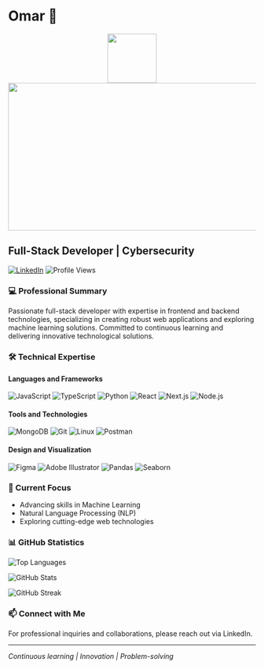 # Omar 🚀

<div id="header" align="center">
  <img src="https://giphy.com/embed/u1WhXLjwgcXpHJBMRM" width="100"/>
</div>

<div align="center">
  <img src="https://media.giphy.com/media/dWesBcTLavkZuG35MI/giphy.gif" width="600" height="300"/>
</div>

## Full-Stack Developer | Cybersecurity

[![LinkedIn](https://img.shields.io/badge/LinkedIn-blue?style=for-the-badge&logo=linkedin&logoColor=white)](https://linkedin.com/in/oma)
![Profile Views](https://komarev.com/ghpvc/?username=oma&color=darkblue)

### 💻 Professional Summary

Passionate full-stack developer with expertise in frontend and backend technologies, specializing in creating robust web applications and exploring machine learning solutions. Committed to continuous learning and delivering innovative technological solutions.

### 🛠 Technical Expertise

#### Languages and Frameworks
![JavaScript](https://img.shields.io/badge/JavaScript-323330?style=for-the-badge&logo=javascript&logoColor=F7DF1E)
![TypeScript](https://img.shields.io/badge/TypeScript-007ACC?style=for-the-badge&logo=typescript&logoColor=white)
![Python](https://img.shields.io/badge/Python-3776AB?style=for-the-badge&logo=python&logoColor=white)
![React](https://img.shields.io/badge/React-20232A?style=for-the-badge&logo=react&logoColor=61DAFB)
![Next.js](https://img.shields.io/badge/next.js-000000?style=for-the-badge&logo=nextdotjs&logoColor=white)
![Node.js](https://img.shields.io/badge/Node.js-339933?style=for-the-badge&logo=nodedotjs&logoColor=white)

#### Tools and Technologies
![MongoDB](https://img.shields.io/badge/MongoDB-4EA94B?style=for-the-badge&logo=mongodb&logoColor=white)
![Git](https://img.shields.io/badge/Git-F05032?style=for-the-badge&logo=git&logoColor=white)
![Linux](https://img.shields.io/badge/Linux-FCC624?style=for-the-badge&logo=linux&logoColor=black)
![Postman](https://img.shields.io/badge/Postman-FF6C37?style=for-the-badge&logo=Postman&logoColor=white)

#### Design and Visualization
![Figma](https://img.shields.io/badge/Figma-F24E1E?style=for-the-badge&logo=figma&logoColor=white)
![Adobe Illustrator](https://img.shields.io/badge/Adobe%20Illustrator-FF9A00?style=for-the-badge&logo=adobe%20illustrator&logoColor=white)
![Pandas](https://img.shields.io/badge/Pandas-2C2D72?style=for-the-badge&logo=pandas&logoColor=white)
![Seaborn](https://img.shields.io/badge/Seaborn-informational?style=for-the-badge&logo=python&logoColor=white)

### 🌱 Current Focus

- Advancing skills in Machine Learning
- Natural Language Processing (NLP)
- Exploring cutting-edge web technologies

### 📊 GitHub Statistics

![Top Languages](https://github-readme-stats.vercel.app/api/top-langs?username=Omar-OTech&theme=dark&layout=compact)

![GitHub Stats](https://github-readme-stats.vercel.app/api?username=Omar-OTech&theme=dark&show_icons=true)

![GitHub Streak](https://github-readme-streak-stats.herokuapp.com/?user=Omar-OTech&theme=dark)

### 📫 Connect with Me

For professional inquiries and collaborations, please reach out via LinkedIn.

---

*Continuous learning | Innovation | Problem-solving*
